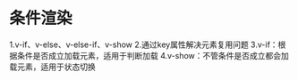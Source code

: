 # 条件渲染
1.v-if、v-else、v-else-if、v-show
2.通过key属性解决元素复用问题
3.v-if：根据条件是否成立加载元素，适用于判断加载
4.v-show：不管条件是否成立都会加载元素，适用于状态切换